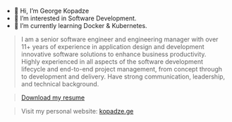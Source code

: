 - 👋 Hi, I’m George Kopadze
- 👀 I’m interested in Software Development.
- 🌱 I’m currently learning Docker & Kubernetes.

> I am a senior software engineer and engineering manager with over 11+ years of experience in application design and development innovative software solutions to enhance business productivity. Highly experienced in all aspects of the software development lifecycle and end-to-end project management, from concept through to development and delivery. Have strong communication, leadership, and technical background.

> [Download my resume](https://github.com/geokopa/geokopa/blob/main/George%20Kopadze%20Resume.pdf)

> Visit my personal website: [kopadze.ge](https://kopadze.ge)
